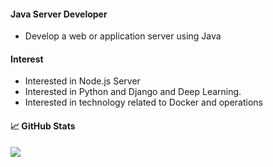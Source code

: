 
#### Java Server Developer

* Develop a web or application server using Java

#### Interest

* Interested in Node.js Server
* Interested in Python and Django and Deep Learning.
* Interested in technology related to Docker and operations

#### &#x1f4c8; GitHub Stats
<a href="https://github.com/Gon-Zo/gon-zo">
  <img align="center" src="https://github-readme-stats.vercel.app/api?username=Gon-Zo&show_icons=true&theme=nord"/>
</a>
